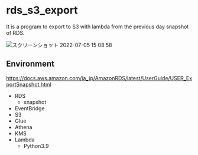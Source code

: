 # rds_s3_export

It is a program to export to S3 with lambda from the previous day snapshot of RDS.

![スクリーンショット 2022-07-05 15 08 58](https://user-images.githubusercontent.com/5633085/177260914-72bd06bf-a118-464f-a2dc-679046f0bcbc.jpg)


## Environment

https://docs.aws.amazon.com/ja_jp/AmazonRDS/latest/UserGuide/USER_ExportSnapshot.html

- RDS
  - snapshot
- EventBridge
- S3
- Glue
- Athena
- KMS
- Lambda
  - Python3.9

